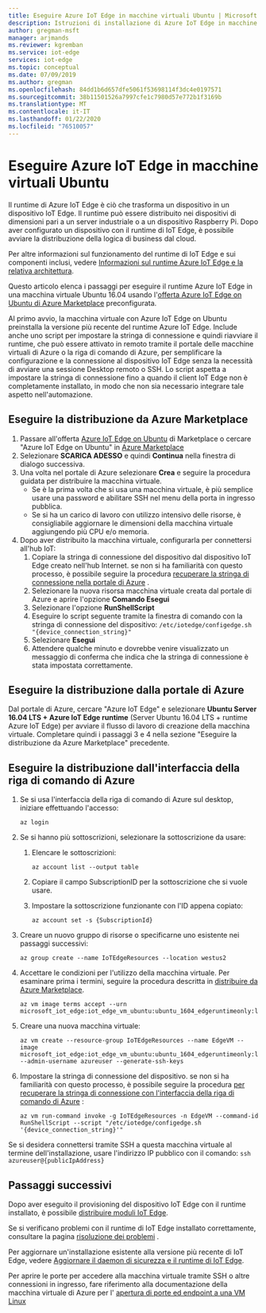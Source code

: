 ```yaml
---
title: Eseguire Azure IoT Edge in macchine virtuali Ubuntu | Microsoft Docs
description: Istruzioni di installazione di Azure IoT Edge in macchine virtuali Ubuntu 16.04 di Azure Marketplace
author: gregman-msft
manager: arjmands
ms.reviewer: kgremban
ms.service: iot-edge
services: iot-edge
ms.topic: conceptual
ms.date: 07/09/2019
ms.author: gregman
ms.openlocfilehash: 84dd1b6d657dfe5061f53698114f3dc4e0197571
ms.sourcegitcommit: 38b11501526a7997cfe1c7980d57e772b1f3169b
ms.translationtype: MT
ms.contentlocale: it-IT
ms.lasthandoff: 01/22/2020
ms.locfileid: "76510057"
---
```

# <a name="run-azure-iot-edge-on-ubuntu-virtual-machines"></a>Eseguire Azure IoT Edge in macchine virtuali Ubuntu

Il runtime di Azure IoT Edge è ciò che trasforma un dispositivo in un dispositivo IoT Edge. Il runtime può essere distribuito nei dispositivi di dimensioni pari a un server industriale o a un dispositivo Raspberry Pi. Dopo aver configurato un dispositivo con il runtime di IoT Edge, è possibile avviare la distribuzione della logica di business dal cloud.

Per altre informazioni sul funzionamento del runtime di IoT Edge e sui componenti inclusi, vedere [Informazioni sul runtime Azure IoT Edge e la relativa architettura](iot-edge-runtime.md).

Questo articolo elenca i passaggi per eseguire il runtime Azure IoT Edge in una macchina virtuale Ubuntu 16.04 usando l'[offerta Azure IoT Edge on Ubuntu di Azure Marketplace](https://aka.ms/azure-iot-edge-ubuntuvm) preconfigurata.

Al primo avvio, la macchina virtuale con Azure IoT Edge on Ubuntu preinstalla la versione più recente del runtime Azure IoT Edge. Include anche uno script per impostare la stringa di connessione e quindi riavviare il runtime, che può essere attivato in remoto tramite il portale delle macchine virtuali di Azure o la riga di comando di Azure, per semplificare la configurazione e la connessione al dispositivo IoT Edge senza la necessità di avviare una sessione Desktop remoto o SSH. Lo script aspetta a impostare la stringa di connessione fino a quando il client IoT Edge non è completamente installato, in modo che non sia necessario integrare tale aspetto nell'automazione.

## <a name="deploy-from-the-azure-marketplace"></a>Eseguire la distribuzione da Azure Marketplace

1. Passare all'offerta [Azure IoT Edge on Ubuntu](https://aka.ms/azure-iot-edge-ubuntuvm) di Marketplace o cercare "Azure IoT Edge on Ubuntu" in [Azure Marketplace](https://azuremarketplace.microsoft.com/)
2. Selezionare **SCARICA ADESSO** e quindi **Continua** nella finestra di dialogo successiva.
3. Una volta nel portale di Azure selezionare **Crea** e seguire la procedura guidata per distribuire la macchina virtuale.
    * Se è la prima volta che si usa una macchina virtuale, è più semplice usare una password e abilitare SSH nel menu della porta in ingresso pubblica.
    * Se si ha un carico di lavoro con utilizzo intensivo delle risorse, è consigliabile aggiornare le dimensioni della macchina virtuale aggiungendo più CPU e/o memoria.
4. Dopo aver distribuito la macchina virtuale, configurarla per connettersi all'hub IoT:
    1. Copiare la stringa di connessione del dispositivo dal dispositivo IoT Edge creato nell'hub Internet. se non si ha familiarità con questo processo, è possibile seguire la procedura [recuperare la stringa di connessione nella portale di Azure](how-to-register-device.md#retrieve-the-connection-string-in-the-azure-portal) .
    1. Selezionare la nuova risorsa macchina virtuale creata dal portale di Azure e aprire l'opzione **Comando Esegui**
    1. Selezionare l'opzione **RunShellScript**
    1. Eseguire lo script seguente tramite la finestra di comando con la stringa di connessione del dispositivo: `/etc/iotedge/configedge.sh "{device_connection_string}"`
    1. Selezionare **Esegui**
    1. Attendere qualche minuto e dovrebbe venire visualizzato un messaggio di conferma che indica che la stringa di connessione è stata impostata correttamente.

## <a name="deploy-from-the-azure-portal"></a>Eseguire la distribuzione dalla portale di Azure

Dal portale di Azure, cercare "Azure IoT Edge" e selezionare **Ubuntu Server 16.04 LTS + Azure IoT Edge runtime** (Server Ubuntu 16.04 LTS + runtime Azure IoT Edge) per avviare il flusso di lavoro di creazione della macchina virtuale. Completare quindi i passaggi 3 e 4 nella sezione "Eseguire la distribuzione da Azure Marketplace" precedente.

## <a name="deploy-from-azure-cli"></a>Eseguire la distribuzione dall'interfaccia della riga di comando di Azure

1. Se si usa l'interfaccia della riga di comando di Azure sul desktop, iniziare effettuando l'accesso:

   ```azurecli-interactive
   az login
   ```

1. Se si hanno più sottoscrizioni, selezionare la sottoscrizione da usare:
   1. Elencare le sottoscrizioni:

      ```azurecli-interactive
      az account list --output table
      ```

   1. Copiare il campo SubscriptionID per la sottoscrizione che si vuole usare.

   1. Impostare la sottoscrizione funzionante con l'ID appena copiato:

      ```azurecli-interactive
      az account set -s {SubscriptionId}
      ```

1. Creare un nuovo gruppo di risorse o specificarne uno esistente nei passaggi successivi:

   ```azurecli-interactive
   az group create --name IoTEdgeResources --location westus2
   ```

1. Accettare le condizioni per l'utilizzo della macchina virtuale. Per esaminare prima i termini, seguire la procedura descritta in [distribuire da Azure Marketplace](#deploy-from-the-azure-marketplace).

   ```azurecli-interactive
   az vm image terms accept --urn microsoft_iot_edge:iot_edge_vm_ubuntu:ubuntu_1604_edgeruntimeonly:latest
   ```

1. Creare una nuova macchina virtuale:

   ```azurecli-interactive
   az vm create --resource-group IoTEdgeResources --name EdgeVM --image microsoft_iot_edge:iot_edge_vm_ubuntu:ubuntu_1604_edgeruntimeonly:latest --admin-username azureuser --generate-ssh-keys
   ```

1. Impostare la stringa di connessione del dispositivo. se non si ha familiarità con questo processo, è possibile seguire la procedura [per recuperare la stringa di connessione con l'interfaccia della riga di comando di Azure](how-to-register-device.md#retrieve-the-connection-string-with-the-azure-cli) :

   ```azurecli-interactive
   az vm run-command invoke -g IoTEdgeResources -n EdgeVM --command-id RunShellScript --script "/etc/iotedge/configedge.sh '{device_connection_string}'"
   ```

Se si desidera connettersi tramite SSH a questa macchina virtuale al termine dell'installazione, usare l'indirizzo IP pubblico con il comando: `ssh azureuser@{publicIpAddress}`

## <a name="next-steps"></a>Passaggi successivi

Dopo aver eseguito il provisioning del dispositivo IoT Edge con il runtime installato, è possibile [distribuire moduli IoT Edge](how-to-deploy-modules-portal.md).

Se si verificano problemi con il runtime di IoT Edge installato correttamente, consultare la pagina [risoluzione dei problemi](troubleshoot.md) .

Per aggiornare un'installazione esistente alla versione più recente di IoT Edge, vedere [Aggiornare il daemon di sicurezza e il runtime di IoT Edge](how-to-update-iot-edge.md).

Per aprire le porte per accedere alla macchina virtuale tramite SSH o altre connessioni in ingresso, fare riferimento alla documentazione della macchina virtuale di Azure per l' [apertura di porte ed endpoint a una VM Linux](../virtual-machines/linux/nsg-quickstart.md)
